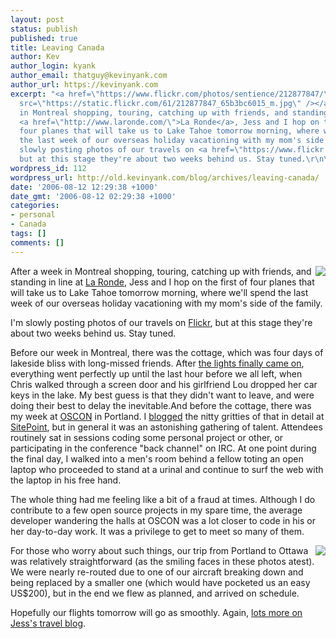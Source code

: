 ```yaml
---
layout: post
status: publish
published: true
title: Leaving Canada
author: Kev
author_login: kyank
author_email: thatguy@kevinyank.com
author_url: https://kevinyank.com
excerpt: "<a href=\"https://www.flickr.com/photos/sentience/212877847/\"><img align=\"right\"
  src=\"https://static.flickr.com/61/212877847_65b3bc6015_m.jpg\" /></a>After a week
  in Montreal shopping, touring, catching up with friends, and standing in line at
  <a href=\"http://www.laronde.com/\">La Ronde</a>, Jess and I hop on the first of
  four planes that will take us to Lake Tahoe tomorrow morning, where we'll spend
  the last week of our overseas holiday vacationing with my mom's side of the family.\r\n\r\nI'm
  slowly posting photos of our travels on <a href=\"https://www.flickr.com/photos/sentience/\">Flickr</a>,
  but at this stage they're about two weeks behind us. Stay tuned.\r\n\r\n"
wordpress_id: 112
wordpress_url: http://old.kevinyank.com/blog/archives/leaving-canada/
date: '2006-08-12 12:29:38 +1000'
date_gmt: '2006-08-12 02:29:38 +1000'
categories:
- personal
- Canada
tags: []
comments: []
---
```

<p><a href="https://www.flickr.com/photos/sentience/212877847/"><img align="right" src="https://static.flickr.com/61/212877847_65b3bc6015_m.jpg" /></a>After a week in Montreal shopping, touring, catching up with friends, and standing in line at <a href="http://www.laronde.com/">La Ronde</a>, Jess and I hop on the first of four planes that will take us to Lake Tahoe tomorrow morning, where we'll spend the last week of our overseas holiday vacationing with my mom's side of the family.</p>
<p>I'm slowly posting photos of our travels on <a href="https://www.flickr.com/photos/sentience/">Flickr</a>, but at this stage they're about two weeks behind us. Stay tuned.</p>
<p><a id="more"></a><a id="more-112"></a>Before our week in Montreal, there was the cottage, which was four days of lakeside bliss with long-missed friends. After <a href="/blog/archives/a-blog-from-the-dark/">the lights finally came on</a>, everything went perfectly up until the last hour before we all left, when Chris walked through a screen door and his girlfriend Lou dropped her car keys in the lake. My best guess is that they didn't want to leave, and were doing their best to delay the inevitable.And before the cottage, there was my week at <a href="http://conferences.oreillynet.com/os2006/">OSCON</a> in Portland. I <a href="http://www.sitepoint.com/blogs/category/webtech/">blogged</a> the nitty gritties of that in detail at <a href="http://www.sitepoint.com/">SitePoint</a>, but in general it was an astonishing gathering of talent. Attendees routinely sat in sessions coding some personal project or other, or participating in the conference "back channel" on IRC. At one point during the final day, I walked into a men's room behind a fellow toting an open laptop who proceeded to stand at a urinal and continue to surf the web with the laptop in his free hand.</p>
<p>The whole thing had me feeling like a bit of a fraud at times. Although I do contribute to a few open source projects in my spare time, the average developer wandering the halls at OSCON was a lot closer to code in his or her day-to-day work. It was a privilege to get to meet so many of them.</p>
<p><a href="https://www.flickr.com/photos/sentience/212878310/"><img align="right" src="https://static.flickr.com/70/212877946_f2838e3764_m.jpg" /></a>For those who worry about such things, our trip from Portland to Ottawa was relatively straightforward (as the smiling faces in these photos atest). We were nearly re-routed due to one of our aircraft breaking down and being replaced by a smaller one (which would have pocketed us an easy US$200), but in the end we flew as planned, and arrived on schedule.</p>
<p>Hopefully our flights tomorrow will go as smoothly. Again, <a href="http://jessi-goes-to-north-america.blogspot.com/">lots more on Jess's travel blog</a>.</p>
